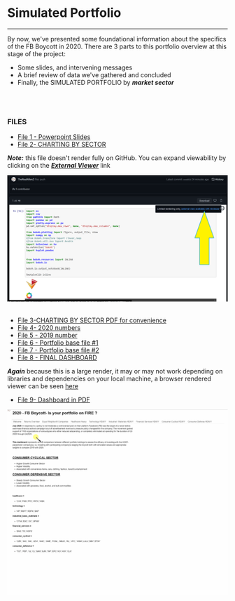 # Simulated Portfolio
---

By now, we've presented some foundational information about the specifics of the FB Boycott in 2020. 
There are 3 parts to this portfolio overview at this stage of the project: 
* Some slides, and intervening messages 
* A brief review of data we've gathered and concluded 
* Finally, the SIMULATED PORTFOLIO by ***market sector***
<br/>
<br/>

### FILES 

* [File 1 - Powerpoint Slides](ALLEN/FILES/Portfolio.pdf)
* [File 2- CHARTING BY SECTOR](https://github.com/TheRealAllenZ/Sumitha_John_Allen_P1/blob/a8513a0e9cb4268c598b55ea5d51ffad1b29ee6f/ALLEN/FILES/(Project)%20CHARTING%20BY%20SECTOR.ipynb)
 
***Note:*** this file doesn't render fully on GitHub. You can expand viewability by clicking on the <u>***External Viewer***</u> link 
 
 
![External Link](https://github.com/TheRealAllenZ/Sumitha_John_Allen_P1/blob/a8513a0e9cb4268c598b55ea5d51ffad1b29ee6f/ALLEN/FILES/ExternalViewer.png)
<br/>
<br/>
* [File 3-CHARTING BY SECTOR PDF for convenience](https://github.com/TheRealAllenZ/Sumitha_John_Allen_P1/blob/a8513a0e9cb4268c598b55ea5d51ffad1b29ee6f/ALLEN/FILES/(Project)%20Charting%20by%20Sector.pdf) 
* [File 4- 2020 numbers](ALLEN/FILES/closing_2020sp.csv)
* [File 5 - 2019 number](ALLEN/FILES/closingprice2019withSP.csv)
* [File 6 - Portfolio base file #1](https://github.com/TheRealAllenZ/Sumitha_John_Allen_P1/blob/a8513a0e9cb4268c598b55ea5d51ffad1b29ee6f/ALLEN/FILES/Portfolio(baseFile1).ipynb)
* [File 7 - Portfolio base file #2](https://github.com/TheRealAllenZ/Sumitha_John_Allen_P1/blob/a8513a0e9cb4268c598b55ea5d51ffad1b29ee6f/ALLEN/FILES/Portfolio(baseFile2).ipynb)
* [File 8 - FINAL DASHBOARD](https://github.com/TheRealAllenZ/Sumitha_John_Allen_P1/blob/a8513a0e9cb4268c598b55ea5d51ffad1b29ee6f/ALLEN/FILES/DASHBOARD%20-.ipynb)

***Again*** because this is a large render, it may or may not work depending on libraries and dependencies on your local machine, a browser rendered viewer can be seen 
[here](https://nbviewer.jupyter.org/github/TheRealAllenZ/Sumitha_John_Allen_P1/blob/a8513a0e9cb4268c598b55ea5d51ffad1b29ee6f/ALLEN/FILES/DASHBOARD%20-.ipynb)

* [File 9- Dashboard in PDF](https://github.com/TheRealAllenZ/Sumitha_John_Allen_P1/blob/536f2fa77d960a94dff520a9fb6ffa2d9928358b/ALLEN/FILES/FB%20Dashboard.pdf)

![dashboard](https://github.com/TheRealAllenZ/Sumitha_John_Allen_P1/blob/07c0b7f8f5f8f0fafb074df010ad13e4d85225e4/ALLEN/FILES/dashboard.gif)

